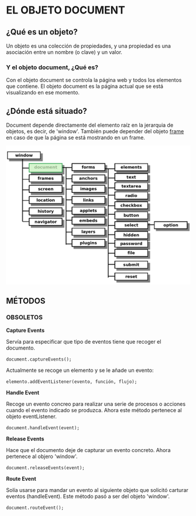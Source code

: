 # EL OBJETO DOCUMENT
## ¿Qué es un objeto?

Un objeto es una colección de propiedades, y una propiedad es una asociación entre un nombre (o clave) y un valor.

### Y el objeto document, ¿Qué es?

Con el objeto document se controla la página web y todos los elementos que contiene. El objeto document es la página actual que se está visualizando en ese momento.

## ¿Dónde está situado?

Document depende directamente del elemento raíz en la jerarquia de objetos, es decir, de 'window'. También puede depender del objeto [frame](https://desarrolloweb.com/articulos/1147.php) en caso de que la página se está mostrando en un frame.

![Jerarquía de objetos en JavaScript](jerarquia.jpg)

## MÉTODOS
### OBSOLETOS
**Capture Events**

Servía para especificar que tipo de eventos tiene que recoger el documento.

    document.captureEvents();    

Actualmente se recoge un elemento y se le añade un evento: 

    elemento.addEventListener(evento, función, flujo);    

**Handle Event**

Recoge un evento concreo para realizar una serie de procesos o acciones cuando el evento indicado se produzca.
Ahora este método pertenece al objeto eventListener.

    document.handleEvent(event);    

**Release Events**

Hace que el documento deje de capturar un evento concreto.
Ahora pertenece al objero 'window'.

    document.releaseEvents(event);    

**Route Event**

Solía usarse para mandar un evento al siguiente objeto que solicitó carturar eventos (handleEvent).
Este método pasó a ser del objeto 'window'.

    document.routeEvent();


